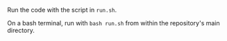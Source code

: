 Run the code with the script in `run.sh`.

On a bash terminal, run with `bash run.sh` from within the repository's main directory.
